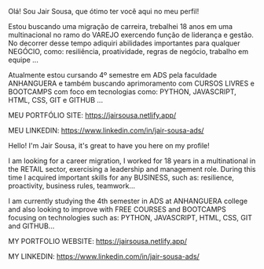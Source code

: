 Olá! 
Sou Jair Sousa, que ótimo ter você aqui no meu perfil!

Estou buscando uma migração de carreira, trebalhei 18 anos em uma multinacional no ramo do VAREJO exercendo função de liderança e gestão.
No decorrer desse tempo adiquiri abilidades importantes para qualquer NEGÓCIO, como:
resiliência, proatividade, regras de negócio, trabalho em equipe ...

Atualmente estou cursando 4º semestre em ADS pela faculdade ANHANGUERA e também buscando aprimoramento com CURSOS LIVRES e BOOTCAMPS
com foco em tecnologias como: PYTHON, JAVASCRIPT, HTML, CSS, GIT e GITHUB ...

MEU PORTFÓLIO SITE:   https://jairsousa.netlify.app/

MEU LINKEDIN:   https://www.linkedin.com/in/jair-sousa-ads/


Hello! 
I'm Jair Sousa, it's great to have you here on my profile!

I am looking for a career migration, I worked for 18 years in a multinational in the RETAIL sector, exercising a leadership and management role.
During this time I acquired important skills for any BUSINESS, such as:
resilience, proactivity, business rules, teamwork...

I am currently studying the 4th semester in ADS at ANHANGUERA college and also looking to improve with FREE COURSES and BOOTCAMPS
focusing on technologies such as: PYTHON, JAVASCRIPT, HTML, CSS, GIT and GITHUB...

MY PORTFOLIO WEBSITE: https://jairsousa.netlify.app/

MY LINKEDIN: https://www.linkedin.com/in/jair-sousa-ads/
